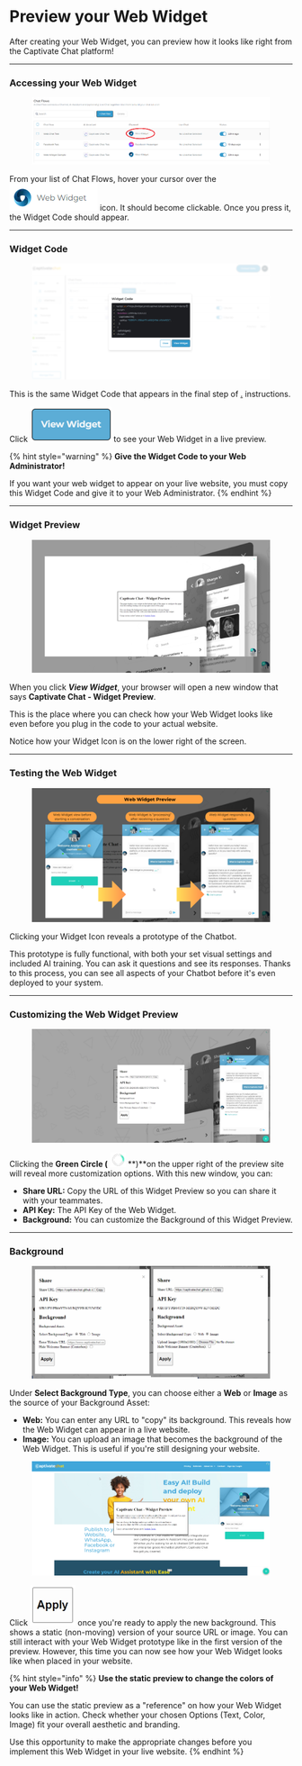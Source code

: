 # Preview your Web Widget

After creating your Web Widget, you can preview how it looks like right from the Captivate Chat platform!&#x20;

***

### Accessing your Web Widget

<figure><img src="../../../../.gitbook/assets/image (1) (1) (1) (1).png" alt=""><figcaption></figcaption></figure>

From your list of Chat Flows, hover your cursor over the ![](<../../../../.gitbook/assets/image (2) (1) (1).png>) icon. It should become clickable. Once you press it, the Widget Code should appear.

***

### Widget Code

<figure><img src="../../../../.gitbook/assets/image (114).png" alt=""><figcaption></figcaption></figure>

This is the same Widget Code that appears in the final step of [.](./ "mention") instructions.&#x20;

Click ![](<../../../../.gitbook/assets/image (3) (1).png>)  to see your Web Widget in a live preview.

{% hint style="warning" %}
**Give the Widget Code to your Web Administrator!**

If you want your web widget to appear on your live website, you must copy this Widget Code and give it to your Web Administrator.
{% endhint %}

***

### Widget Preview

<figure><img src="../../../../.gitbook/assets/image (133).png" alt=""><figcaption></figcaption></figure>

When you click _**View Widget**_, your browser will open a new window that says **Captivate Chat - Widget Preview**.&#x20;

This is the place where you can check how your Web Widget looks like even before you plug in the code to your actual website.&#x20;

Notice how your Widget Icon is on the lower right of the screen.&#x20;

***

### Testing the Web Widget

<figure><img src="../../../../.gitbook/assets/Chatbots (1).png" alt=""><figcaption></figcaption></figure>

Clicking your Widget Icon reveals a prototype of the Chatbot.&#x20;

This prototype is fully functional, with both your set visual settings and included AI training. You can ask it questions and see its responses. Thanks to this process, you can see all aspects of your Chatbot before it's even deployed to your system.&#x20;

***

### Customizing the Web Widget Preview

<figure><img src="../../../../.gitbook/assets/image (3) (1) (1).png" alt=""><figcaption></figcaption></figure>

Clicking the **Green Circle (** ![](<../../../../.gitbook/assets/image (4).png>) **)**on the upper right of the preview site will reveal more customization options. With this new window, you can:

* **Share URL:** Copy the URL of this Widget Preview so you can share it with your teammates.
* **API Key:** The API Key of the Web Widget.
* **Background:** You can customize the Background of this Widget Preview.&#x20;

***

### Background

<figure><img src="../../../../.gitbook/assets/image (119).png" alt=""><figcaption></figcaption></figure>

Under **Select Background Type**, you can choose either a **Web** or **Image** as the source of your Background Asset:

* **Web:** You can enter any URL to "copy" its background. This reveals how the Web Widget can appear in a live website.
* **Image:** You can upload an image that becomes the background of the Web Widget. This is useful if you're still designing your website.&#x20;

<figure><img src="../../../../.gitbook/assets/image (2) (1) (1) (1).png" alt=""><figcaption></figcaption></figure>

Click ![](<../../../../.gitbook/assets/image (1) (1) (1) (1) (1).png>) once you're ready to apply the new background. This shows a static (non-moving) version of your source URL or image. You can still interact with your Web Widget prototype like in the first version of the preview. However, this time you can now see how your Web Widget looks like when placed in your website.

{% hint style="info" %}
**Use the static preview to change the colors of your Web Widget!**

You can use the static preview as a "reference" on how your Web Widget looks like in action. Check whether your chosen Options (Text, Color, Image) fit your overall aesthetic and branding.&#x20;

Use this opportunity to make the appropriate changes before you implement this Web Widget in your live website.&#x20;
{% endhint %}

